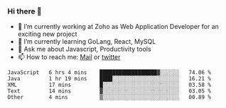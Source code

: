 ### Hi there 👋

- 🔭 I’m currently working at Zoho as Web Application Developer for an exciting new project
- 🌱 I’m currently learning GoLang, React, MySQL
- 💬 Ask me about Javascript, Productivity tools 
- 📫 How to reach me: [Mail](mailto:kvaishak47@gmail.com) or [twitter](https://twitter.com/_kvaishak)

<!--START_SECTION:waka-->
```text
JavaScript   6 hrs 4 mins    ██████████████████▓░░░░░░   74.06 % 
Java         1 hr 19 mins    ████░░░░░░░░░░░░░░░░░░░░░   16.21 % 
XML          17 mins         █░░░░░░░░░░░░░░░░░░░░░░░░   03.58 % 
Text         14 mins         ▓░░░░░░░░░░░░░░░░░░░░░░░░   03.05 % 
Other        4 mins          ▒░░░░░░░░░░░░░░░░░░░░░░░░   00.89 % 
```
<!--END_SECTION:waka-->
